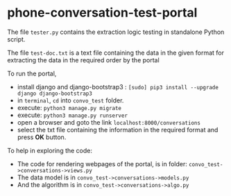# phone-conversation-test-portal
The file `tester.py` contains the extraction logic testing in standalone Python script.

The file `test-doc.txt` is a text file containing the data in the given format for extracting the data
in the required order by the portal

To run the portal,
  * install django and django-bootstrap3 : 
  `[sudo] pip3 install --upgrade django django-bootstrap3`
  * in `terminal`, `cd` into `convo_test` folder.
  * execute: `python3 manage.py migrate`
  * execute: `python3 manage.py runserver`
  * open a browser and goto the link `localhost:8000/conversations`
  * select the txt file containing the information in the required format and press **OK** button.

To help in exploring the code:
* The code for rendering webpages of the portal, is in folder: `convo_test->conversations->views.py`
* The data model is in `convo_test->conversations->models.py`
* And the algorithm is in `convo_test->conversations->algo.py`